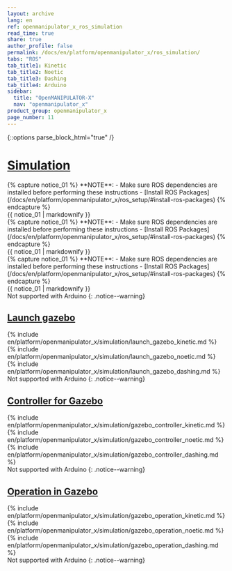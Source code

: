 ```yaml
---
layout: archive
lang: en
ref: openmanipulator_x_ros_simulation
read_time: true
share: true
author_profile: false
permalink: /docs/en/platform/openmanipulator_x/ros_simulation/
tabs: "ROS"
tab_title1: Kinetic
tab_title2: Noetic
tab_title3: Dashing
tab_title4: Arduino
sidebar:
  title: "OpenMANIPULATOR-X"
  nav: "openmanipulator_x"
product_group: openmanipulator_x
page_number: 11
---
```


<div style="counter-reset: h1 6"></div>

{::options parse_block_html="true" /}

# [Simulation](#simulation)

<section data-id="{{ page.tab_title1 }}" class="tab_contents">
{% capture notice_01 %}
**NOTE**:
- Make sure ROS dependencies are installed before performing these instructions
- [Install ROS Packages](/docs/en/platform/openmanipulator_x/ros_setup/#install-ros-packages)
{% endcapture %}
<div class="notice--info">{{ notice_01 | markdownify }}</div>
</section>

<section data-id="{{ page.tab_title2 }}" class="tab_contents">
{% capture notice_01 %}
**NOTE**:
- Make sure ROS dependencies are installed before performing these instructions
- [Install ROS Packages](/docs/en/platform/openmanipulator_x/ros_setup/#install-ros-packages)
{% endcapture %}
<div class="notice--info">{{ notice_01 | markdownify }}</div>
</section>

<section data-id="{{ page.tab_title3 }}" class="tab_contents">
{% capture notice_01 %}
**NOTE**:
- Make sure ROS dependencies are installed before performing these instructions
- [Install ROS Packages](/docs/en/platform/openmanipulator_x/ros_setup/#install-ros-packages)
{% endcapture %}
<div class="notice--info">{{ notice_01 | markdownify }}</div>
</section>

<section data-id="{{ page.tab_title4 }}" class="tab_contents">
Not supported with Arduino
{: .notice--warning}
</section>

## [Launch gazebo](#launch-gazebo)

<section data-id="{{ page.tab_title1 }}" class="tab_contents">
{% include en/platform/openmanipulator_x/simulation/launch_gazebo_kinetic.md %}
</section>

<section data-id="{{ page.tab_title2 }}" class="tab_contents">
{% include en/platform/openmanipulator_x/simulation/launch_gazebo_noetic.md %}
</section>

<section data-id="{{ page.tab_title3 }}" class="tab_contents">
{% include en/platform/openmanipulator_x/simulation/launch_gazebo_dashing.md %}
</section>

<section data-id="{{ page.tab_title4 }}" class="tab_contents">
Not supported with Arduino
{: .notice--warning}
</section>

## [Controller for Gazebo](#controller-for-gazebo)

<section data-id="{{ page.tab_title1 }}" class="tab_contents">
{% include en/platform/openmanipulator_x/simulation/gazebo_controller_kinetic.md %}
</section>

<section data-id="{{ page.tab_title2 }}" class="tab_contents">
{% include en/platform/openmanipulator_x/simulation/gazebo_controller_noetic.md %}
</section>

<section data-id="{{ page.tab_title3 }}" class="tab_contents">
{% include en/platform/openmanipulator_x/simulation/gazebo_controller_dashing.md %}
</section>

<section data-id="{{ page.tab_title4 }}" class="tab_contents">
Not supported with Arduino
{: .notice--warning}
</section>

## [Operation in Gazebo](#operation-in-gazebo)

<section data-id="{{ page.tab_title1 }}" class="tab_contents">
{% include en/platform/openmanipulator_x/simulation/gazebo_operation_kinetic.md %}
</section>

<section data-id="{{ page.tab_title2 }}" class="tab_contents">
{% include en/platform/openmanipulator_x/simulation/gazebo_operation_noetic.md %}
</section>

<section data-id="{{ page.tab_title3 }}" class="tab_contents">
{% include en/platform/openmanipulator_x/simulation/gazebo_operation_dashing.md %}
</section>

<section data-id="{{ page.tab_title4 }}" class="tab_contents">
Not supported with Arduino
{: .notice--warning}
</section>
